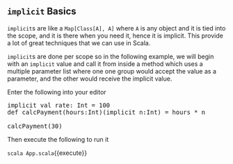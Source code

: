 ## `implicit` Basics

`implicit`s are like a `Map[Class[A], A]` where `A` is any object and it is tied into the scope, and it is there when you need it, hence it is implicit. This provide a lot of great techniques that we can use in Scala.

`implicit`s are done per scope so in the following example, we will begin with an `implicit` value and call it from inside a method which uses a multiple parameter list where one one group would accept the value as a parameter, and the other would receive the implicit value.

Enter the following into your editor

<pre class="file" data-filename="BasicImplicits.scala" data-target="replace">
implicit val rate: Int = 100
def calcPayment(hours:Int)(implicit n:Int) = hours * n

calcPayment(30)
</pre>

Then execute the following to run it

`scala App.scala`{{execute}}

